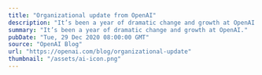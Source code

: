 ```yaml
---
title: "Organizational update from OpenAI"
description: "It’s been a year of dramatic change and growth at OpenAI."
summary: "It’s been a year of dramatic change and growth at OpenAI."
pubDate: "Tue, 29 Dec 2020 08:00:00 GMT"
source: "OpenAI Blog"
url: "https://openai.com/blog/organizational-update"
thumbnail: "/assets/ai-icon.png"
---
```



